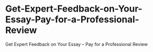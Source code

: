 # Get-Expert-Feedback-on-Your-Essay-Pay-for-a-Professional-Review
Get Expert Feedback on Your Essay – Pay for a Professional Review
